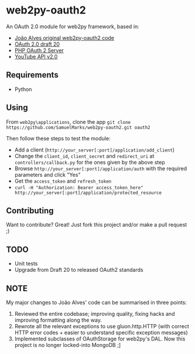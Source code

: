 web2py-oauth2
=============

An OAuth 2.0 module for web2py framework, based in:
* [João Alves original web2py-oauth2 code](https://github.com/joaoqalves/web2py-oauth2)
* [OAuth 2.0 draft 20](http://tools.ietf.org/html/draft-ietf-oauth-v2-20)
* [PHP OAuth 2 Server](https://github.com/quizlet/oauth2-php)
* [YouTube API v2.0](https://developers.google.com/youtube/2.0/developers_guide_protocol#Authentication)

Requirements
------------

* Python

Using
------------

From `web2py\applications`, clone the app `git clone https://github.com/SamuelMarks/web2py-oauth2.git oauth2`

Then follow these steps to test the module:

* Add a client (`http://your_server[:port]/application/add_client`)
* Change the `client_id`, `client_secret` and `redirect_uri` at 
`controllers/callback.py` for the ones given by the above step
* Browse `http://your_server[:port]/application/auth` with the required parameters
and click "Yes"
* Get the `access_token` and `refresh_token`
* `curl -H "Authorization: Bearer access_token_here" http://your_server[:port]/application/protected_resource`

Contributing
------------

Want to contribute? Great! Just fork this project and/or make a pull request ;)

TODO
------------

* Unit tests
* Upgrade from Draft 20 to released OAuth2 standards

NOTE
------------

My major changes to João Alves' code can be summarised in three points:

1. Reviewed the entire codebase; improving quality, fixing hacks and improving formatting along the way.
2. Rewrote all the relevant exceptions to use gluon.http.HTTP (with correct HTTP error codes + easier to understand specific exception messages)
3. Implemented subclasses of OAuthStorage for web2py's DAL. Now this project is no longer locked-into MongoDB ;]